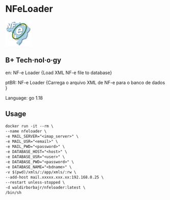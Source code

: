 # NFeLoader

<p>
<img alt="NF-e Logo" src="https://github.com/waldirborbajr/nfeloader/blob/main/assets/nfe.png" width="80", heigth="80"/>
</p>

## B+ Tech·​nol·​o·​gy

en: NF-e Loader {Load XML NF-e file to database}

ptBR: NF-e Loader {Carrega o arquivo XML de NF-e para o banco de dados }

Language: go 1.18

## Usage
```
docker run -it --rm \
--name nfeloader \
-e MAIL_SERVER="<imap_server>" \
-e MAIL_USR="<email>" \
-e MAIL_PWD="<password>" \
-e DATABASE_HOST="<host>" \
-e DATABASE_USR="<user>" \
-e DATABASE_PWD="<password>" \
-e DATABASE_NAME="<bdname>" \
-v $(pwd)/xmls/:/app/xmls/:rw \
--add-host mail.xxxxx.xxx.xx:192.168.0.25 \
--restart unless-stopped \
-d waldirborbajr/nfeloader:latest \
/bin/sh
```
